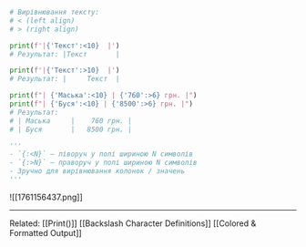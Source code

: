 ```python
# Вирівнювання тексту:
# < (left align)
# > (right align)

print(f'|{'Текст':<10}  |')
# Результат: |Текст       |

print(f'|{'Текст':>10}  |')
# Результат: |     Текст  |

print(f"| {'Маська':<10} | {'760':>6} грн. |")
print(f"| {'Буся':<10} | {'8500':>6} грн. |")
# Результат:
# | Маська     |    760 грн. |
# | Буся       |   8500 грн. |

'''
- `{:<N}` — ліворуч у полі шириною N символів
- `{:>N}` — праворуч у полі шириною N символів
- Зручно для вирівнювання колонок / значень
'''
```
![[1761156437.png]]

---

Related:
[[Print()]]
[[Backslash Character Definitions]]
[[Colored & Formatted Output]]
